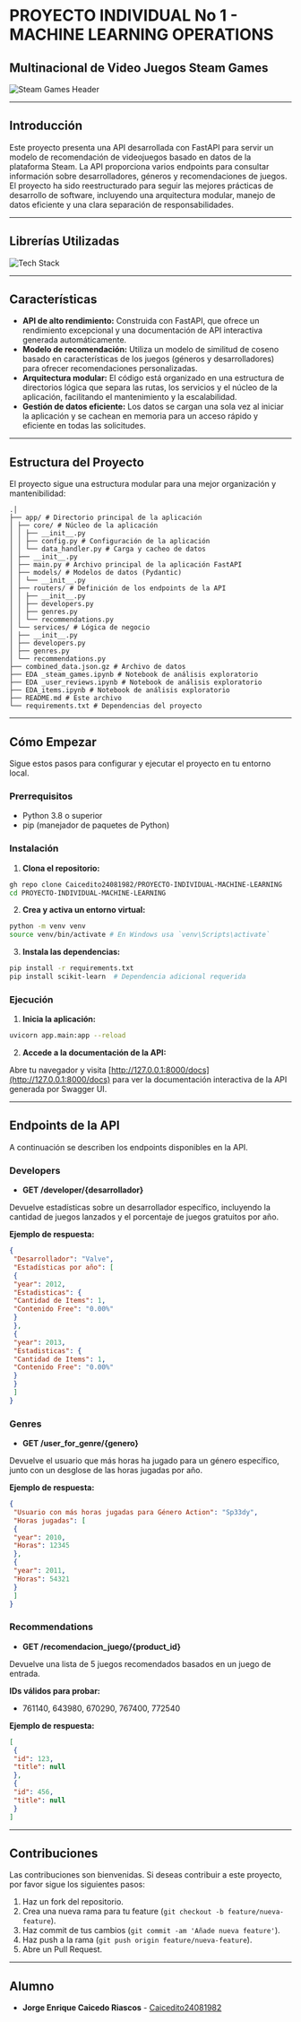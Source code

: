# PROYECTO INDIVIDUAL No 1 - MACHINE LEARNING OPERATIONS

## Multinacional de Video Juegos Steam Games

![Steam Games Header](steam_games_header.png)

---

## Introducción

Este proyecto presenta una API desarrollada con FastAPI para servir un modelo de recomendación de videojuegos basado en datos de la plataforma Steam. La API proporciona varios endpoints para consultar información sobre desarrolladores, géneros y recomendaciones de juegos. El proyecto ha sido reestructurado para seguir las mejores prácticas de desarrollo de software, incluyendo una arquitectura modular, manejo de datos eficiente y una clara separación de responsabilidades.

---

## Librerías Utilizadas

![Tech Stack](libraries_tech_stack.png)

---

## Características

- **API de alto rendimiento:** Construida con FastAPI, que ofrece un rendimiento excepcional y una documentación de API interactiva generada automáticamente.
- **Modelo de recomendación:** Utiliza un modelo de similitud de coseno basado en características de los juegos (géneros y desarrolladores) para ofrecer recomendaciones personalizadas.
- **Arquitectura modular:** El código está organizado en una estructura de directorios lógica que separa las rutas, los servicios y el núcleo de la aplicación, facilitando el mantenimiento y la escalabilidad.
- **Gestión de datos eficiente:** Los datos se cargan una sola vez al iniciar la aplicación y se cachean en memoria para un acceso rápido y eficiente en todas las solicitudes.

---

## Estructura del Proyecto

El proyecto sigue una estructura modular para una mejor organización y mantenibilidad:

```
.│
├── app/ # Directorio principal de la aplicación
│ ├── core/ # Núcleo de la aplicación
│ │ ├── __init__.py
│ │ ├── config.py # Configuración de la aplicación
│ │ └── data_handler.py # Carga y cacheo de datos
│ ├── __init__.py
│ ├── main.py # Archivo principal de la aplicación FastAPI
│ ├── models/ # Modelos de datos (Pydantic)
│ │ └── __init__.py
│ ├── routers/ # Definición de los endpoints de la API
│ │ ├── __init__.py
│ │ ├── developers.py
│ │ ├── genres.py
│ │ └── recommendations.py
│ └── services/ # Lógica de negocio
│ ├── __init__.py
│ ├── developers.py
│ ├── genres.py
│ └── recommendations.py
├── combined_data.json.gz # Archivo de datos
├── EDA _steam_games.ipynb # Notebook de análisis exploratorio
├── EDA _user_reviews.ipynb # Notebook de análisis exploratorio
├── EDA_items.ipynb # Notebook de análisis exploratorio
├── README.md # Este archivo
└── requirements.txt # Dependencias del proyecto

```

---

## Cómo Empezar

Sigue estos pasos para configurar y ejecutar el proyecto en tu entorno local.

### Prerrequisitos

- Python 3.8 o superior
- pip (manejador de paquetes de Python)

### Instalación

1. **Clona el repositorio:**

 ```bash
 gh repo clone Caicedito24081982/PROYECTO-INDIVIDUAL-MACHINE-LEARNING
 cd PROYECTO-INDIVIDUAL-MACHINE-LEARNING
 ```

2. **Crea y activa un entorno virtual:**

 ```bash
 python -m venv venv
 source venv/bin/activate # En Windows usa `venv\Scripts\activate`
 ```

3. **Instala las dependencias:**

 ```bash
 pip install -r requirements.txt
 pip install scikit-learn  # Dependencia adicional requerida
 ```

### Ejecución

1. **Inicia la aplicación:**

 ```bash
 uvicorn app.main:app --reload
 ```

2. **Accede a la documentación de la API:**

 Abre tu navegador y visita [http://127.0.0.1:8000/docs](http://127.0.0.1:8000/docs) para ver la documentación interactiva de la API generada por Swagger UI.

---

## Endpoints de la API

A continuación se describen los endpoints disponibles en la API.

### Developers

- **GET /developer/{desarrollador}**

 Devuelve estadísticas sobre un desarrollador específico, incluyendo la cantidad de juegos lanzados y el porcentaje de juegos gratuitos por año.

 **Ejemplo de respuesta:**

 ```json
 {
  "Desarrollador": "Valve",
  "Estadísticas por año": [
  {
  "year": 2012,
  "Estadisticas": {
  "Cantidad de Items": 1,
  "Contenido Free": "0.00%"
  }
  },
  {
  "year": 2013,
  "Estadisticas": {
  "Cantidad de Items": 1,
  "Contenido Free": "0.00%"
  }
  }
  ]
 }
 ```

### Genres

- **GET /user_for_genre/{genero}**

 Devuelve el usuario que más horas ha jugado para un género específico, junto con un desglose de las horas jugadas por año.

 **Ejemplo de respuesta:**

 ```json
 {
  "Usuario con más horas jugadas para Género Action": "Sp33dy",
  "Horas jugadas": [
  {
  "year": 2010,
  "Horas": 12345
  },
  {
  "year": 2011,
  "Horas": 54321
  }
  ]
 }
 ```

### Recommendations

- **GET /recomendacion_juego/{product_id}**

 Devuelve una lista de 5 juegos recomendados basados en un juego de entrada.

 **IDs válidos para probar:**
 - 761140, 643980, 670290, 767400, 772540

 **Ejemplo de respuesta:**

 ```json
 [
  {
  "id": 123,
  "title": null
  },
  {
  "id": 456,
  "title": null
  }
 ]
 ```

---

## Contribuciones

Las contribuciones son bienvenidas. Si deseas contribuir a este proyecto, por favor sigue los siguientes pasos:

1. Haz un fork del repositorio.
2. Crea una nueva rama para tu feature (`git checkout -b feature/nueva-feature`).
3. Haz commit de tus cambios (`git commit -am 'Añade nueva feature'`).
4. Haz push a la rama (`git push origin feature/nueva-feature`).
5. Abre un Pull Request.

---

## Alumno

- **Jorge Enrique Caicedo Riascos** - [Caicedito24081982](https://github.com/Caicedito24081982)

